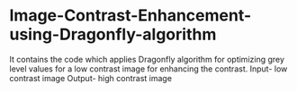# Image-Contrast-Enhancement-using-Dragonfly-algorithm
It contains the code which applies Dragonfly algorithm for optimizing grey level values for a low contrast image for enhancing the contrast.
Input- low contrast image
Output- high contrast image
